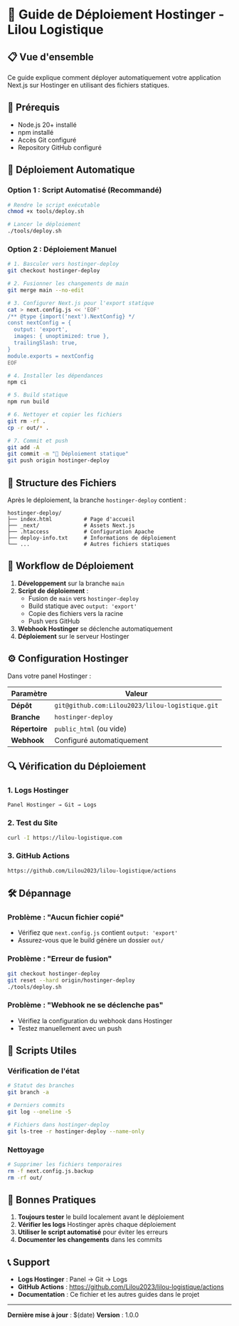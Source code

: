 # 🚀 Guide de Déploiement Hostinger - Lilou Logistique

## 📋 Vue d'ensemble

Ce guide explique comment déployer automatiquement votre application Next.js sur Hostinger en utilisant des fichiers statiques.

## 🔧 Prérequis

- Node.js 20+ installé
- npm installé
- Accès Git configuré
- Repository GitHub configuré

## 🚀 Déploiement Automatique

### **Option 1 : Script Automatisé (Recommandé)**

```bash
# Rendre le script exécutable
chmod +x tools/deploy.sh

# Lancer le déploiement
./tools/deploy.sh
```

### **Option 2 : Déploiement Manuel**

```bash
# 1. Basculer vers hostinger-deploy
git checkout hostinger-deploy

# 2. Fusionner les changements de main
git merge main --no-edit

# 3. Configurer Next.js pour l'export statique
cat > next.config.js << 'EOF'
/** @type {import('next').NextConfig} */
const nextConfig = {
  output: 'export',
  images: { unoptimized: true },
  trailingSlash: true,
}
module.exports = nextConfig
EOF

# 4. Installer les dépendances
npm ci

# 5. Build statique
npm run build

# 6. Nettoyer et copier les fichiers
git rm -rf .
cp -r out/* .

# 7. Commit et push
git add -A
git commit -m "🚀 Déploiement statique"
git push origin hostinger-deploy
```

## 📁 Structure des Fichiers

Après le déploiement, la branche `hostinger-deploy` contient :

```
hostinger-deploy/
├── index.html          # Page d'accueil
├── _next/              # Assets Next.js
├── .htaccess           # Configuration Apache
├── deploy-info.txt     # Informations de déploiement
└── ...                 # Autres fichiers statiques
```

## 🔄 Workflow de Déploiement

1. **Développement** sur la branche `main`
2. **Script de déploiement** :
   - Fusion de `main` vers `hostinger-deploy`
   - Build statique avec `output: 'export'`
   - Copie des fichiers vers la racine
   - Push vers GitHub
3. **Webhook Hostinger** se déclenche automatiquement
4. **Déploiement** sur le serveur Hostinger

## ⚙️ Configuration Hostinger

Dans votre panel Hostinger :

| Paramètre | Valeur |
|-----------|---------|
| **Dépôt** | `git@github.com:Lilou2023/lilou-logistique.git` |
| **Branche** | `hostinger-deploy` |
| **Répertoire** | `public_html` (ou vide) |
| **Webhook** | Configuré automatiquement |

## 🔍 Vérification du Déploiement

### **1. Logs Hostinger**
```
Panel Hostinger → Git → Logs
```

### **2. Test du Site**
```bash
curl -I https://lilou-logistique.com
```

### **3. GitHub Actions**
```
https://github.com/Lilou2023/lilou-logistique/actions
```

## 🛠️ Dépannage

### **Problème : "Aucun fichier copié"**
- Vérifiez que `next.config.js` contient `output: 'export'`
- Assurez-vous que le build génère un dossier `out/`

### **Problème : "Erreur de fusion"**
```bash
git checkout hostinger-deploy
git reset --hard origin/hostinger-deploy
./tools/deploy.sh
```

### **Problème : "Webhook ne se déclenche pas"**
- Vérifiez la configuration du webhook dans Hostinger
- Testez manuellement avec un push

## 📝 Scripts Utiles

### **Vérification de l'état**
```bash
# Statut des branches
git branch -a

# Derniers commits
git log --oneline -5

# Fichiers dans hostinger-deploy
git ls-tree -r hostinger-deploy --name-only
```

### **Nettoyage**
```bash
# Supprimer les fichiers temporaires
rm -f next.config.js.backup
rm -rf out/
```

## 🎯 Bonnes Pratiques

1. **Toujours tester** le build localement avant le déploiement
2. **Vérifier les logs** Hostinger après chaque déploiement
3. **Utiliser le script automatisé** pour éviter les erreurs
4. **Documenter les changements** dans les commits

## 📞 Support

- **Logs Hostinger** : Panel → Git → Logs
- **GitHub Actions** : https://github.com/Lilou2023/lilou-logistique/actions
- **Documentation** : Ce fichier et les autres guides dans le projet

---

**Dernière mise à jour** : $(date)
**Version** : 1.0.0